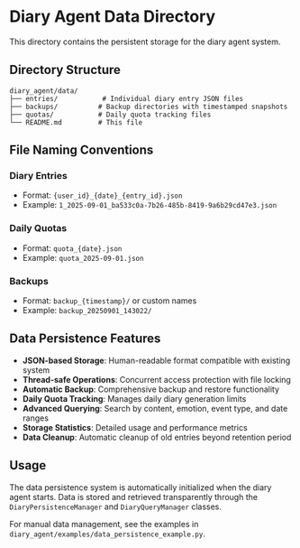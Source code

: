 # Diary Agent Data Directory

This directory contains the persistent storage for the diary agent system.

## Directory Structure

```
diary_agent/data/
├── entries/           # Individual diary entry JSON files
├── backups/          # Backup directories with timestamped snapshots
├── quotas/           # Daily quota tracking files
└── README.md         # This file
```

## File Naming Conventions

### Diary Entries
- Format: `{user_id}_{date}_{entry_id}.json`
- Example: `1_2025-09-01_ba533c0a-7b26-485b-8419-9a6b29cd47e3.json`

### Daily Quotas
- Format: `quota_{date}.json`
- Example: `quota_2025-09-01.json`

### Backups
- Format: `backup_{timestamp}/` or custom names
- Example: `backup_20250901_143022/`

## Data Persistence Features

- **JSON-based Storage**: Human-readable format compatible with existing system
- **Thread-safe Operations**: Concurrent access protection with file locking
- **Automatic Backup**: Comprehensive backup and restore functionality
- **Daily Quota Tracking**: Manages daily diary generation limits
- **Advanced Querying**: Search by content, emotion, event type, and date ranges
- **Storage Statistics**: Detailed usage and performance metrics
- **Data Cleanup**: Automatic cleanup of old entries beyond retention period

## Usage

The data persistence system is automatically initialized when the diary agent starts. Data is stored and retrieved transparently through the `DiaryPersistenceManager` and `DiaryQueryManager` classes.

For manual data management, see the examples in `diary_agent/examples/data_persistence_example.py`.
